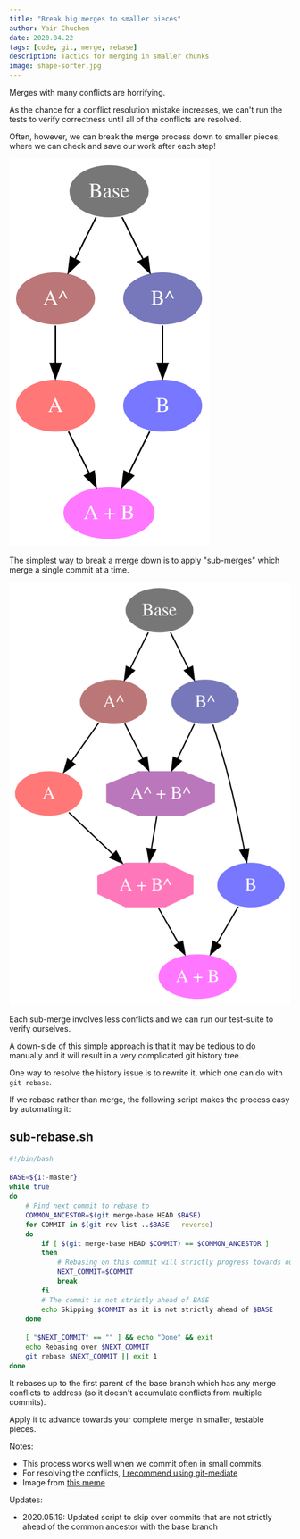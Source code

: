 ```yaml
---
title: "Break big merges to smaller pieces"
author: Yair Chuchem
date: 2020.04.22
tags: [code, git, merge, rebase]
description: Tactics for merging in smaller chunks
image: shape-sorter.jpg
---
```


Merges with many conflicts are horrifying.

As the chance for a conflict resolution mistake increases, we can't run the tests to verify correctness until all of the conflicts are resolved.

Often, however, we can break the merge process down to smaller pieces, where we can check and save our work after each step!

![Git merge](/images/merge.svg)

The simplest way to break a merge down is to apply "sub-merges" which merge a single commit at a time.

![Git merge with sub-merges](/images/sub-merge.svg)

Each sub-merge involves less conflicts and we can run our test-suite to verify ourselves.

A down-side of this simple approach is that it may be tedious to do manually and it will result in a very complicated git history tree.

One way to resolve the history issue is to rewrite it, which one can do with `git rebase`.

If we rebase rather than merge, the following script makes the process easy by automating it:

## sub-rebase.sh

```Bash
#!/bin/bash

BASE=${1:-master}
while true
do
    # Find next commit to rebase to
    COMMON_ANCESTOR=$(git merge-base HEAD $BASE)
    for COMMIT in $(git rev-list ..$BASE --reverse)
    do
        if [ $(git merge-base HEAD $COMMIT) == $COMMON_ANCESTOR ]
        then
            # Rebasing on this commit will strictly progress towards our goal
            NEXT_COMMIT=$COMMIT
            break
        fi
        # The commit is not strictly ahead of BASE
        echo Skipping $COMMIT as it is not strictly ahead of $BASE
    done

    [ "$NEXT_COMMIT" == "" ] && echo "Done" && exit
    echo Rebasing over $NEXT_COMMIT
    git rebase $NEXT_COMMIT || exit 1
done
```

It rebases up to the first parent of the base branch which has any merge conflicts to address (so it doesn't accumulate conflicts from multiple commits).

Apply it to advance towards your complete merge in smaller, testable pieces.

Notes:

* This process works well when we commit often in small commits.
* For resolving the conflicts, [I recommend using git-mediate](/posts/git-mediate-stops-fear)
* Image from [this meme](https://www.reddit.com/r/funny/comments/ub7x3/fail_shape_sorter_college_campus_level/)

Updates:

* 2020.05.19: Updated script to skip over commits that are not strictly ahead of the common ancestor with the base branch
